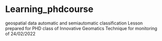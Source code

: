 # Learning_phdcourse
geospatial data automatic and semiautomatic classification
Lesson prepared for PHD class of Innovative Geomatics Technique for monitoring of 24/02/2022
